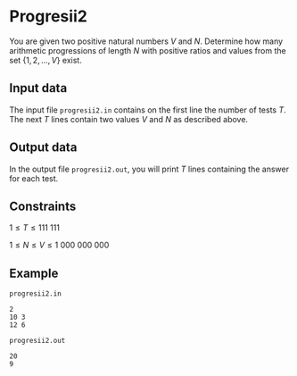 # Progresii2

You are given two positive natural numbers $V$ and $N$. Determine how many arithmetic progressions of length $N$ with positive ratios and values from the set $\{1, 2, \dots, V\}$ exist.

## Input data

The input file `progresii2.in` contains on the first line the number of tests $T$. The next $T$ lines contain two values $V$ and $N$ as described above.

## Output data

In the output file `progresii2.out`, you will print $T$ lines containing the answer for each test.

## Constraints

$1 \leq T \leq 111\ 111$ 

$1 \leq N \leq V \leq 1\ 000\ 000\ 000$ 

## Example

`progresii2.in`
```
2
10 3
12 6
```

`progresii2.out`
```
20
9
```